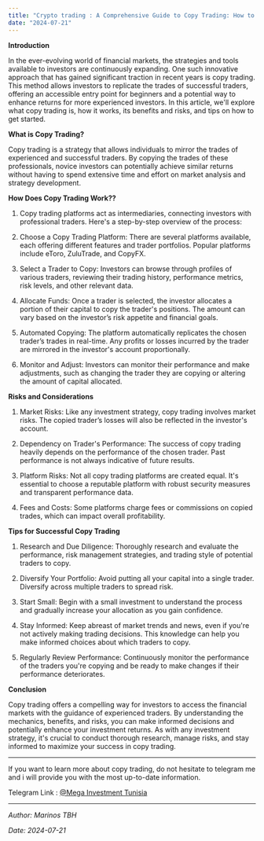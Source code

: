 ```yaml
---
title: "Crypto trading : A Comprehensive Guide to Copy Trading: How to Get Started and Maximize Your Gains"
date: "2024-07-21"
---
```


**Introduction**

In the ever-evolving world of financial markets, the strategies and tools available to investors are continuously expanding. One such innovative approach that has gained significant traction in recent years is copy trading. This method allows investors to replicate the trades of successful traders, offering an accessible entry point for beginners and a potential way to enhance returns for more experienced investors. In this article, we'll explore what copy trading is, how it works, its benefits and risks, and tips on how to get started.

**What is Copy Trading?**

Copy trading is a strategy that allows individuals to mirror the trades of experienced and successful traders. By copying the trades of these professionals, novice investors can potentially achieve similar returns without having to spend extensive time and effort on market analysis and strategy development.

**How Does Copy Trading Work??**

1. Copy trading platforms act as intermediaries, connecting investors with professional traders. Here's a step-by-step overview of the process:

2. Choose a Copy Trading Platform: There are several platforms available, each offering different features and trader portfolios. Popular platforms include eToro, ZuluTrade, and CopyFX.

3. Select a Trader to Copy: Investors can browse through profiles of various traders, reviewing their trading history, performance metrics, risk levels, and other relevant data.

4. Allocate Funds: Once a trader is selected, the investor allocates a portion of their capital to copy the trader's positions. The amount can vary based on the investor’s risk appetite and financial goals.

5. Automated Copying: The platform automatically replicates the chosen trader’s trades in real-time. Any profits or losses incurred by the trader are mirrored in the investor's account proportionally.

6. Monitor and Adjust: Investors can monitor their performance and make adjustments, such as changing the trader they are copying or altering the amount of capital allocated.

**Risks and Considerations**

1. Market Risks: Like any investment strategy, copy trading involves market risks. The copied trader’s losses will also be reflected in the investor's account.

2. Dependency on Trader's Performance: The success of copy trading heavily depends on the performance of the chosen trader. Past performance is not always indicative of future results.

3. Platform Risks: Not all copy trading platforms are created equal. It's essential to choose a reputable platform with robust security measures and transparent performance data.

4. Fees and Costs: Some platforms charge fees or commissions on copied trades, which can impact overall profitability.

**Tips for Successful Copy Trading**

1. Research and Due Diligence: Thoroughly research and evaluate the performance, risk management strategies, and trading style of potential traders to copy.

2. Diversify Your Portfolio: Avoid putting all your capital into a single trader. Diversify across multiple traders to spread risk.

3. Start Small: Begin with a small investment to understand the process and gradually increase your allocation as you gain confidence.

4. Stay Informed: Keep abreast of market trends and news, even if you're not actively making trading decisions. This knowledge can help you make informed choices about which traders to copy.

5. Regularly Review Performance: Continuously monitor the performance of the traders you're copying and be ready to make changes if their performance deteriorates.

**Conclusion**

Copy trading offers a compelling way for investors to access the financial markets with the guidance of experienced traders. By understanding the mechanics, benefits, and risks, you can make informed decisions and potentially enhance your investment returns. As with any investment strategy, it's crucial to conduct thorough research, manage risks, and stay informed to maximize your success in copy trading.

---

If you want to learn more about copy trading, do not hesitate to telegram me and i will provide you with the most up-to-date information.

Telegram Link : [@Mega Investment Tunisia](https://t.me/+YhLVxCF_eCZkMzBk)

---

*Author: Marinos TBH*

*Date: 2024-07-21*

